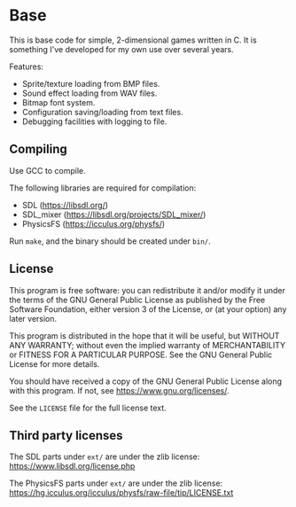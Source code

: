 # Base

This is base code for simple, 2-dimensional games written in C.
It is something I've developed for my own use over several years.

Features:

* Sprite/texture loading from BMP files.
* Sound effect loading from WAV files.
* Bitmap font system.
* Configuration saving/loading from text files.
* Debugging facilities with logging to file.

## Compiling

Use GCC to compile.

The following libraries are required for compilation:

* SDL (https://libsdl.org/)
* SDL_mixer (https://libsdl.org/projects/SDL_mixer/)
* PhysicsFS (https://icculus.org/physfs/)

Run `make`, and the binary should be created under `bin/`.

## License

This program is free software: you can redistribute it and/or modify
it under the terms of the GNU General Public License as published by
the Free Software Foundation, either version 3 of the License, or
(at your option) any later version.

This program is distributed in the hope that it will be useful,
but WITHOUT ANY WARRANTY; without even the implied warranty of
MERCHANTABILITY or FITNESS FOR A PARTICULAR PURPOSE.  See the
GNU General Public License for more details.

You should have received a copy of the GNU General Public License
along with this program.  If not, see <https://www.gnu.org/licenses/>.

See the `LICENSE` file for the full license text.

## Third party licenses

The SDL parts under `ext/` are under the zlib license:
https://www.libsdl.org/license.php

The PhysicsFS parts under `ext/` are under the zlib license:
https://hg.icculus.org/icculus/physfs/raw-file/tip/LICENSE.txt
